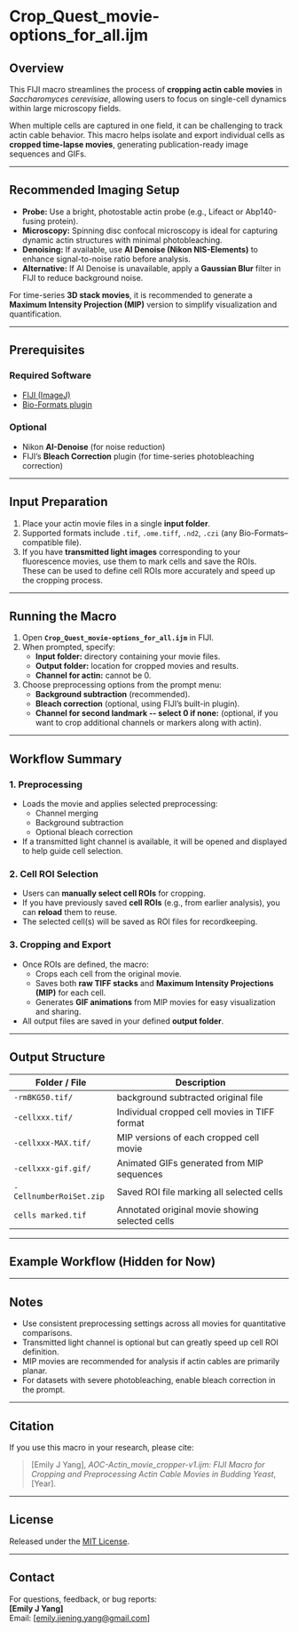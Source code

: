 # Crop_Quest_movie-options_for_all.ijm

## Overview
This FIJI macro streamlines the process of **cropping actin cable movies** in *Saccharomyces cerevisiae*, allowing users to focus on single-cell dynamics within large microscopy fields.  

When multiple cells are captured in one field, it can be challenging to track actin cable behavior. This macro helps isolate and export individual cells as **cropped time-lapse movies**, generating publication-ready image sequences and GIFs.

---

## Recommended Imaging Setup

- **Probe:** Use a bright, photostable actin probe (e.g., Lifeact or Abp140-fusing protein).  
- **Microscopy:** Spinning disc confocal microscopy is ideal for capturing dynamic actin structures with minimal photobleaching.  
- **Denoising:** If available, use **AI Denoise (Nikon NIS-Elements)** to enhance signal-to-noise ratio before analysis.  
- **Alternative:** If AI Denoise is unavailable, apply a **Gaussian Blur** filter in FIJI to reduce background noise.  

For time-series **3D stack movies**, it is recommended to generate a **Maximum Intensity Projection (MIP)** version to simplify visualization and quantification.

---

## Prerequisites

### Required Software
- [FIJI (ImageJ)](https://fiji.sc/)
- [Bio-Formats plugin](https://www.openmicroscopy.org/bio-formats/)

### Optional
- Nikon **AI-Denoise** (for noise reduction)
- FIJI’s **Bleach Correction** plugin (for time-series photobleaching correction)

---

## Input Preparation

1. Place your actin movie files in a single **input folder**.  
2. Supported formats include `.tif`, `.ome.tiff`, `.nd2`, `.czi` (any Bio-Formats–compatible file).  
3. If you have **transmitted light images** corresponding to your fluorescence movies, use them to mark cells and save the ROIs.  
   These can be used to define cell ROIs more accurately and speed up the cropping process.


---

## Running the Macro

1. Open **`Crop_Quest_movie-options_for_all.ijm`** in FIJI.  
2. When prompted, specify:
   - **Input folder:** directory containing your movie files.  
   - **Output folder:** location for cropped movies and results.
   - **Channel for actin:** cannot be 0.
3. Choose preprocessing options from the prompt menu:
   - **Background subtraction** (recommended).  
   - **Bleach correction** (optional, using FIJI’s built-in plugin).  
   - **Channel for second landmark -- select 0 if none:** (optional, if you want to crop additional channels or markers along with actin).  

---

## Workflow Summary

### 1. Preprocessing
- Loads the movie and applies selected preprocessing:
  - Channel merging  
  - Background subtraction  
  - Optional bleach correction  
- If a transmitted light channel is available, it will be opened and displayed to help guide cell selection.

### 2. Cell ROI Selection
- Users can **manually select cell ROIs** for cropping.  
- If you have previously saved **cell ROIs** (e.g., from earlier analysis), you can **reload** them to reuse.  
- The selected cell(s) will be saved as ROI files for recordkeeping.

### 3. Cropping and Export
- Once ROIs are defined, the macro:
  - Crops each cell from the original movie.  
  - Saves both **raw TIFF stacks** and **Maximum Intensity Projections (MIP)** for each cell.  
  - Generates **GIF animations** from MIP movies for easy visualization and sharing.  
- All output files are saved in your defined **output folder**.

---

## Output Structure

| Folder / File | Description |
|----------------|-------------|
| `-rmBKG50.tif/` | background subtracted original file |
| `-cellxxx.tif/` | Individual cropped cell movies in TIFF format |
| `-cellxxx-MAX.tif/` | MIP versions of each cropped cell movie |
| `-cellxxx-gif.gif/` | Animated GIFs generated from MIP sequences |
| `-CellnumberRoiSet.zip` | Saved ROI file marking all selected cells |
| `cells marked.tif` | Annotated original movie showing selected cells |

---

## Example Workflow (Hidden for Now)

<!--
### Example Workflow
1. **Example Input Movie:** Raw actin cable movie with multiple cells.  
2. **Example Transmitted Light:** Used to assist ROI definition.  
3. **Example Cropped Movie:** Single-cell actin dynamics.  
4. **Example MIP and GIF Output:** Processed cell movie for presentation.
-->

---

## Notes

- Use consistent preprocessing settings across all movies for quantitative comparisons.  
- Transmitted light channel is optional but can greatly speed up cell ROI definition.  
- MIP movies are recommended for analysis if actin cables are primarily planar.  
- For datasets with severe photobleaching, enable bleach correction in the prompt.  

---

## Citation
If you use this macro in your research, please cite:  
> [Emily J Yang], *AOC-Actin_movie_cropper-v1.ijm: FIJI Macro for Cropping and Preprocessing Actin Cable Movies in Budding Yeast*, [Year].

---

## License
Released under the [MIT License](LICENSE).

---

## Contact
For questions, feedback, or bug reports:  
**[Emily J Yang]**  
Email: [emily.jiening.yang@gmail.com]
